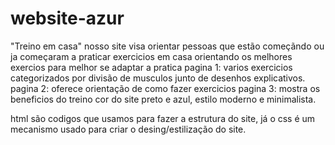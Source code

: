 # website-azur
"Treino em casa"
nosso site visa orientar pessoas que estão começãndo ou ja começaram a praticar exercicios em casa orientando os melhores exercios para melhor se adaptar a pratica
pagina 1: varios exercicios categorizados por divisão de musculos junto de desenhos explicativos.
pagina 2: oferece orientação de como fazer exercicios 
pagina 3: mostra os beneficios do treino
cor do site preto e azul, estilo moderno e minimalista.

html são codigos que usamos para fazer a estrutura do site, já o css é um mecanismo usado para criar o desing/estilização do site.

